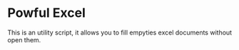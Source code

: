 # Powful Excel
 This is an utility script, it allows you to fill empyties  excel documents without open them.
